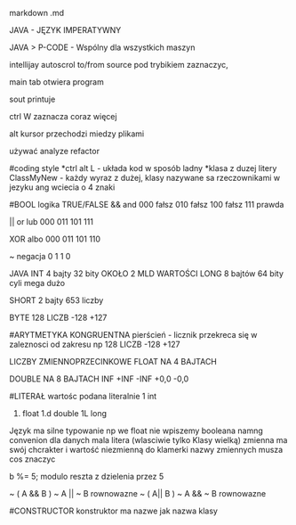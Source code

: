 markdown .md

JAVA - JĘZYK IMPERATYWNY

JAVA > P-CODE - Wspólny dla wszystkich maszyn 

intellijay autoscrol to/from source  pod trybikiem zaznaczyc,

main tab otwiera program

sout printuje

ctrl W zaznacza coraz więcej

alt kursor przechodzi miedzy plikami

używać 
analyze 
refactor 

#coding style
*ctrl alt L - układa kod w sposób ladny
*klasa z duzej litery ClassMyNew - każdy wyraz z dużej, klasy nazywane sa rzeczownikami w jezyku ang
wciecia o 4 znaki

#BOOL logika TRUE/FALSE
&& and
000 fałsz
010 fałsz
100 fałsz
111 prawda

|| or lub
000
011
101
111

XOR albo
000
011
101
110
 
~ negacja
0 1
1 0

JAVA 
INT 4 bajty 32 bity OKOŁO 2 MLD WARTOŚCI
LONG 8 bajtów 64 bity cyli mega dużo

SHORT 2 bajty 653 liczby

BYTE 128 LICZB -128 +127

#ARYTMETYKA KONGRUENTNA
pierścień - licznik przekreca się w zaleznosci od zakresu np 
128 LICZB -128 +127

LICZBY ZMIENNOPRZECINKOWE FLOAT
NA 4 BAJTACH

DOUBLE NA 8 BAJTACH
INF 
+INF
-INF
+0,0
-0,0


#LITERAŁ wartośc podana literalnie
1 int
1. float
1.d double
1L long

Język ma silne typowanie np we float nie wpiszemy booleana
namng convenion dla danych mala litera (wlasciwie tylko Klasy wielką)
zmienna ma swój chcrakter i wartość niezmienną do klamerki
nazwy zmiennych musza cos znaczyc

 b %= 5; modulo reszta z dzielenia przez 5
 
~ ( A && B )   ~ A || ~ B rownowazne
~ ( A|| B )   ~ A  && ~ B rownowazne


#CONSTRUCTOR
konstruktor ma nazwe jak nazwa klasy 

